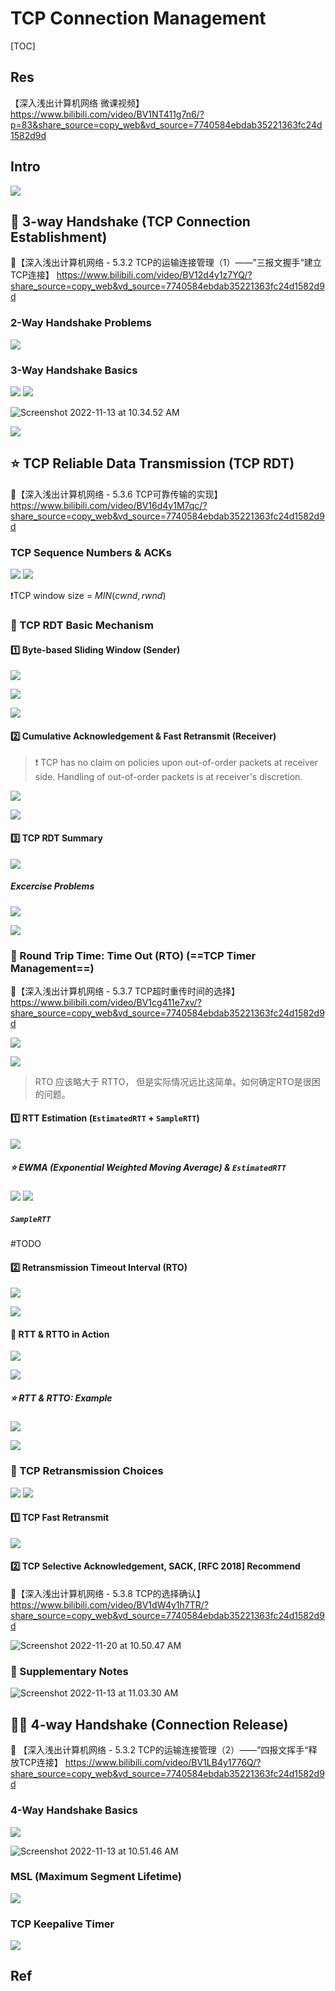 # TCP Connection Management

[TOC]



## Res
【深入浅出计算机网络 微课视频】 https://www.bilibili.com/video/BV1NT411g7n6/?p=83&share_source=copy_web&vd_source=7740584ebdab35221363fc24d1582d9d



## Intro
![](../../../../../../Assets/Pics/Screenshot%202023-04-19%20at%2011.43.26%20AM.png)



## 👏 3-way Handshake (TCP Connection Establishment)
🔗【深入浅出计算机网络 - 5.3.2 TCP的运输连接管理（1）——”三报文握手“建立TCP连接】 https://www.bilibili.com/video/BV12d4y1z7YQ/?share_source=copy_web&vd_source=7740584ebdab35221363fc24d1582d9d


### 2-Way Handshake Problems
![](../../../../../../Assets/Pics/Screenshot%202023-04-19%20at%2011.41.52%20AM.png)


### 3-Way Handshake Basics
![](../../../../../../Assets/Pics/Screenshot%202023-04-21%20at%203.22.32%20PM.png)
![](../../../../../../Assets/Pics/Screenshot%202023-04-22%20at%203.38.29%20PM.png)



![Screenshot 2022-11-13 at 10.34.52 AM](../../../../../../Assets/Pics/Screenshot%202022-11-13%20at%2010.34.52%20AM.png)



![](../../../../../../Assets/Pics/Screenshot%202023-04-19%20at%2011.42.43%20AM.png)



## ⭐️ TCP Reliable Data Transmission (TCP RDT)
🔗【深入浅出计算机网络 - 5.3.6 TCP可靠传输的实现】 https://www.bilibili.com/video/BV16d4y1M7qc/?share_source=copy_web&vd_source=7740584ebdab35221363fc24d1582d9d


### TCP Sequence Numbers & ACKs
![](../../../../../../Assets/Pics/Screenshot%202023-04-21%20at%2011.30.24%20AM.png)
![](../../../../../../Assets/Pics/Screenshot%202023-04-21%20at%2011.32.10%20AM.png)

❗TCP window size = $MIN(cwnd, rwnd)$


### 🎯 TCP RDT Basic Mechanism 
#### 1️⃣ Byte-based Sliding Window (Sender)
![](../../../../../../Assets/Pics/Screenshot%202023-04-21%20at%2011.36.01%20AM.png)

![](../../../../../../Assets/Pics/Screenshot%202023-04-22%20at%202.42.43%20PM.png)

![](../../../../../../Assets/Pics/Screenshot%202023-04-22%20at%202.43.31%20PM.png)


#### 2️⃣ Cumulative Acknowledgement & Fast Retransmit (Receiver)

> ❗ TCP has no claim on policies upon out-of-order packets at receiver side. Handling of out-of-order packets is at receiver's discretion. 

![](../../../../../../Assets/Pics/Screenshot%202023-04-21%20at%2011.35.32%20AM.png)

![](../../../../../../Assets/Pics/Screenshot%202023-04-22%20at%202.45.12%20PM.png)


#### 3️⃣ TCP RDT Summary
![](../../../../../../Assets/Pics/Screenshot%202023-04-22%20at%202.45.51%20PM.png)

##### Excercise Problems
![](../../../../../../Assets/Pics/Screenshot%202023-06-17%20at%209.41.41%20AM.png)

![](../../../../../../Assets/Pics/Screenshot%202023-06-17%20at%209.42.55%20AM.png)



### 🎯 Round Trip Time: Time Out (RTO) (==TCP Timer Management==)
🔗【深入浅出计算机网络 - 5.3.7 TCP超时重传时间的选择】 https://www.bilibili.com/video/BV1cg411e7xv/?share_source=copy_web&vd_source=7740584ebdab35221363fc24d1582d9d

![](../../../../../../Assets/Pics/Screenshot%202023-06-17%20at%209.44.39%20AM.png)

![](../../../../../../Assets/Pics/Screenshot%202023-04-19%20at%201.13.09%20PM.png)

> RTO 应该略大于 RTTO， 但是实际情况远比这简单。如何确定RTO是很困的问题。


#### 1️⃣ RTT Estimation (`EstimatedRTT` + `SampleRTT`)

![](../../../../../../Assets/Pics/Screenshot%202023-06-17%20at%209.47.14%20AM.png)

##### ⭐️ EWMA (Exponential Weighted Moving Average) & `EstimatedRTT`
![](../../../../../../Assets/Pics/Screenshot%202023-04-19%20at%201.14.34%20PM.png)
![](../../../../../../Assets/Pics/Screenshot%202023-04-19%20at%201.13.55%20PM.png)

##### `SampleRTT`
#TODO 


#### 2️⃣ Retransmission Timeout Interval (RTO)
![](../../../../../../Assets/Pics/Screenshot%202023-04-22%20at%202.48.55%20PM.png)

![](../../../../../../Assets/Pics/Screenshot%202023-04-19%20at%201.12.07%20PM.png)


#### 🤔 RTT & RTTO in Action
![](../../../../../../Assets/Pics/Screenshot%202023-04-22%20at%202.49.37%20PM.png)

![](../../../../../../Assets/Pics/Screenshot%202023-04-22%20at%202.52.14%20PM.png)


##### ⭐️ RTT & RTTO: Example
![](../../../../../../Assets/Pics/Screenshot%202023-06-17%20at%209.59.22%20AM.png)

![](../../../../../../Assets/Pics/Screenshot%202023-04-22%20at%202.53.07%20PM.png)


### 🎯 TCP Retransmission Choices
![](../../../../../../Assets/Pics/Screenshot%202023-04-21%20at%2011.36.27%20AM.png)
![](../../../../../../Assets/Pics/Screenshot%202023-04-21%20at%2011.37.57%20AM.png)


#### 1️⃣ TCP Fast Retransmit
![](../../../../../../Assets/Pics/Screenshot%202023-04-21%20at%2011.38.09%20AM.png)


#### 2️⃣ TCP Selective Acknowledgement, SACK, [RFC 2018] Recommend
🔗【深入浅出计算机网络 - 5.3.8 TCP的选择确认】 https://www.bilibili.com/video/BV1dW4y1h7TR/?share_source=copy_web&vd_source=7740584ebdab35221363fc24d1582d9d

![Screenshot 2022-11-20 at 10.50.47 AM](../../../../../../Assets/Pics/Screenshot%202022-11-20%20at%2010.50.47%20AM.png)


### 🏁 Supplementary Notes
![Screenshot 2022-11-13 at 11.03.30 AM](../../../../../../Assets/Pics/Screenshot%202022-11-13%20at%2011.03.30%20AM.png)



## 👋🏻 4-way Handshake (Connection Release)
🔗 【深入浅出计算机网络 - 5.3.2 TCP的运输连接管理（2）——”四报文挥手“释放TCP连接】 https://www.bilibili.com/video/BV1LB4y1776Q/?share_source=copy_web&vd_source=7740584ebdab35221363fc24d1582d9d


### 4-Way Handshake Basics
![](../../../../../../Assets/Pics/Screenshot%202023-04-22%20at%203.38.56%20PM.png)

![Screenshot 2022-11-13 at 10.51.46 AM](../../../../../../Assets/Pics/Screenshot%202022-11-13%20at%2010.51.46%20AM.png)


### MSL (Maximum Segment Lifetime)
![](../../../../../../Assets/Pics/Screenshot%202023-04-19%20at%2011.49.36%20AM.png)


### TCP Keepalive Timer
![](../../../../../../Assets/Pics/Screenshot%202023-04-19%20at%2011.49.23%20AM.png)



## Ref

